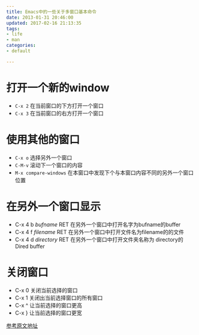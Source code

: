 ```yaml
---
title: Emacs中的一些关于多窗口基本命令
date: 2013-01-31 20:46:00
updated: 2017-02-16 21:13:35
tags: 
- life
- man
categories: 
- default

---
```

# 打开一个新的window
* `C-x 2`
在当前窗口的下方打开一个窗口
* `C-x 3`
在当前窗口的右方打开一个窗口


<!--more-->


# 使用其他的窗口
* `C-x o`
选择另外一个窗口
* `C-M-v`
滚动下一个窗口的内容
* `M-x compare-windows`
在本窗口中发现下个与本窗口内容不同的另外一个窗口位置

# 在另外一个窗口显示
* C-x 4 b *bufname* RET
在另外一个窗口中打开名字为bufname的buffer
* C-x 4 f *filename* RET
在另外一个窗口中打开文件名为filename的的文件
* C-x 4 d *directory* RET
在另外一个窗口中打开文件夹名称为 directory的Dired buffer

# 关闭窗口
* C-x 0
关闭当前选择的窗口
* C-x 1
关闭出当前选择窗口的所有窗口
* C-x ^
让当前选择的窗口更高
* C-x }
让当前选择的窗口更宽

[参考原文地址][]

[参考原文地址]: https://www.cs.utah.edu/dept/old/texinfo/emacs18/emacs_21.html